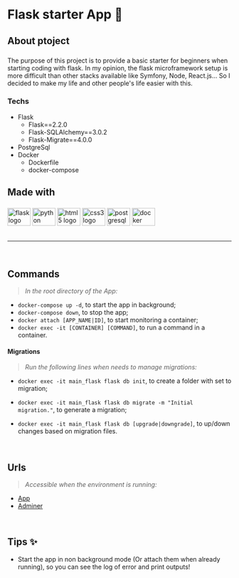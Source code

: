 <h1 align="left">Flask starter App 🚀</h1>

###

<h2 align="left">About ptoject</h2>

###

<p align="left">
  The purpose of this project is to provide a basic starter for beginners when starting coding with flask. In my opinion, the
  flask microframework setup is more difficult than other stacks available like Symfony, Node, React.js... So I decided
  to make my life and other people's life easier with this.
</p>

###

### Techs
  - Flask
    - Flask==2.2.0
    - Flask-SQLAlchemy==3.0.2
    - Flask-Migrate==4.0.0 
  - PostgreSql
  - Docker
    - Dockerfile
    - docker-compose

###

<h2 align="left">Made with</h2>

###

<div align="left">
  <img src="https://cdn.jsdelivr.net/gh/devicons/devicon/icons/flask/flask-original.svg" height="40" width="52" alt="flask logo"  />
  <img src="https://cdn.jsdelivr.net/gh/devicons/devicon/icons/python/python-original.svg" height="40" width="52" alt="python logo"  />
  <img src="https://cdn.jsdelivr.net/gh/devicons/devicon/icons/html5/html5-original.svg" height="40" width="52" alt="html5 logo"  />
  <img src="https://cdn.jsdelivr.net/gh/devicons/devicon/icons/css3/css3-original.svg" height="40" width="52" alt="css3 logo"  />
  <img src="https://cdn.jsdelivr.net/gh/devicons/devicon/icons/postgresql/postgresql-original.svg" height="40" width="52" alt="postgresql logo"  />
  <img src="https://cdn.jsdelivr.net/gh/devicons/devicon/icons/docker/docker-original.svg" height="40" width="52" alt="docker logo"  />
</div>

<br>

---

<br>

## Commands
> *In the root directory of the App:*

- `docker-compose up -d`, to start the app in background;
- `docker-compose down`, to stop the app;
- `docker attach [APP_NAME|ID]`, to start monitoring a container;
- `docker exec -it [CONTAINER] [COMMAND]`, to run a command in a container.

#### Migrations
> *Run the following lines when needs to manage migrations:*
- `docker exec -it main_flask flask db init`, to create a folder with set to migration;

- `docker exec -it main_flask flask db migrate -m "Initial migration."`, to generate a migration;

- `docker exec -it main_flask flask db [upgrade|downgrade]`, to up/down changes based on migration files.

<br>

## Urls
> *Accessible when the environment is running:*
  - [App](http://localhost:8000/)
  - [Adminer](http://localhost:8080/)

<br>

## Tips ✨
- Start the app in non background mode (Or attach them when already running), so you can see the log of error and print outputs!
